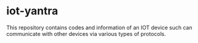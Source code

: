 # iot-yantra
This repository contains codes and information of an IOT device such can communicate with other devices via various types of protocols.
